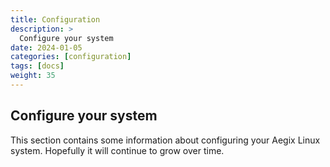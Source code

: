 ```yaml
---
title: Configuration
description: >
  Configure your system
date: 2024-01-05
categories: [configuration]
tags: [docs]
weight: 35
---
```


## Configure your system

This section contains some information about configuring your Aegix Linux system. Hopefully it will continue to grow over time.
